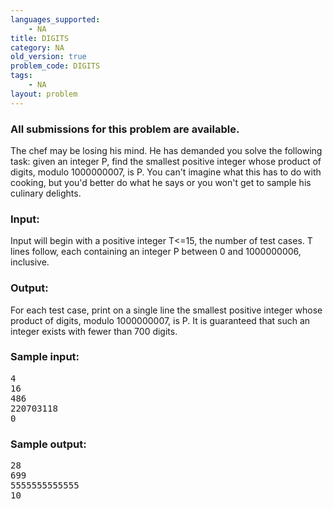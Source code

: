 ```yaml
---
languages_supported:
    - NA
title: DIGITS
category: NA
old_version: true
problem_code: DIGITS
tags:
    - NA
layout: problem
---
```

###  All submissions for this problem are available. 

The chef may be losing his mind. He has demanded you solve the following task: given an integer P, find the smallest positive integer whose product of digits, modulo 1000000007, is P. You can't imagine what this has to do with cooking, but you'd better do what he says or you won't get to sample his culinary delights.

### Input:

Input will begin with a positive integer T<=15, the number of test cases. T lines follow, each containing an integer P between 0 and 1000000006, inclusive.

### Output:

For each test case, print on a single line the smallest positive integer whose product of digits, modulo 1000000007, is P. It is guaranteed that such an integer exists with fewer than 700 digits.

### Sample input:

<pre>4
16
486
220703118
0
</pre>
### Sample output:

<pre>28
699
5555555555555
10
</pre>
